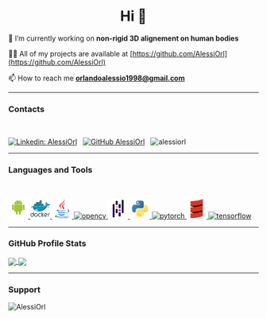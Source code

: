 <h1 align="center">Hi 👋</h1>

🔭 I’m currently working on **non-rigid 3D alignement on human bodies**

👨‍💻 All of my projects are available at [https://github.com/AlessiOrl](https://github.com/AlessiOrl)

📫 How to reach me **orlandoalessio1998@gmail.com**

<hr>

### Contacts
<br>

[![Linkedin: AlessiOrl](https://img.shields.io/badge/-Alessio-blue?style=flat&logo=Linkedin&logoColor=white&link=https://www.linkedin.com/in/alessiorl)](https://www.linkedin.com/in/alessiorl/)&nbsp;&nbsp;
[![GitHub AlessiOrl](https://img.shields.io/github/followers/alessiorl?label=follow&style=social)](https://github.com/alessiorl)&nbsp;&nbsp;
<img src="https://komarev.com/ghpvc/?username=alessiorl&label=Profile%20views&color=0e75b6&style=flat" alt="alessiorl" />

<hr>

### Languages and Tools

<br>

<p align="left"> <a href="https://developer.android.com" target="_blank" rel="noreferrer"> <img src="https://raw.githubusercontent.com/devicons/devicon/master/icons/android/android-original-wordmark.svg" alt="android" width="40" height="40"/> </a> <a href="https://www.docker.com/" target="_blank" rel="noreferrer"> <img src="https://raw.githubusercontent.com/devicons/devicon/master/icons/docker/docker-original-wordmark.svg" alt="docker" width="40" height="40"/> </a> <a href="https://www.java.com" target="_blank" rel="noreferrer"> <img src="https://raw.githubusercontent.com/devicons/devicon/master/icons/java/java-original.svg" alt="java" width="40" height="40"/> </a> <a href="https://opencv.org/" target="_blank" rel="noreferrer"> <img src="https://www.vectorlogo.zone/logos/opencv/opencv-icon.svg" alt="opencv" width="40" height="40"/> </a> <a href="https://pandas.pydata.org/" target="_blank" rel="noreferrer"> <img src="https://raw.githubusercontent.com/devicons/devicon/2ae2a900d2f041da66e950e4d48052658d850630/icons/pandas/pandas-original.svg" alt="pandas" width="40" height="40"/> </a> <a href="https://www.python.org" target="_blank" rel="noreferrer"> <img src="https://raw.githubusercontent.com/devicons/devicon/master/icons/python/python-original.svg" alt="python" width="40" height="40"/> </a> <a href="https://pytorch.org/" target="_blank" rel="noreferrer"> <img src="https://www.vectorlogo.zone/logos/pytorch/pytorch-icon.svg" alt="pytorch" width="40" height="40"/> </a> <a href="https://www.scala-lang.org" target="_blank" rel="noreferrer"> <img src="https://raw.githubusercontent.com/devicons/devicon/master/icons/scala/scala-original.svg" alt="scala" width="40" height="40"/> </a> <a href="https://www.tensorflow.org" target="_blank" rel="noreferrer"> <img src="https://www.vectorlogo.zone/logos/tensorflow/tensorflow-icon.svg" alt="tensorflow" width="40" height="40"/> </a> </p>

<hr>

### GitHub Profile Stats

<p align=left>
<a href="https://github.com/anuraghazra/github-readme-stats">
  <img align="center" src="https://github-readme-stats.vercel.app/api?username=Alessiorl&show_icons=true&theme=tokyonight&line_height=33&hide_border=true" />
</a>
  
<a href="https://github.com/anuraghazra/convoychat">
  <img align="center" src="https://github-readme-stats.vercel.app/api/top-langs/?username=Alessiorl&theme=tokyonight&langs_count=4&hide=perl,TeX,jsonnet,autohotkey&hide_border=true" />
</a>
</p>

<hr>

### Support
<p><a href="https://www.buymeacoffee.com/AlessiOrl"> <img align="left" src="https://cdn.buymeacoffee.com/buttons/v2/default-yellow.png" height="50" width="210" alt="AlessiOrl" /></a></p><br><br>

